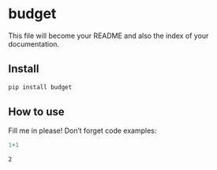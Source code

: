# budget

<!-- WARNING: THIS FILE WAS AUTOGENERATED! DO NOT EDIT! -->

This file will become your README and also the index of your
documentation.

## Install

``` sh
pip install budget
```

## How to use

Fill me in please! Don’t forget code examples:

``` python
1+1
```

    2
